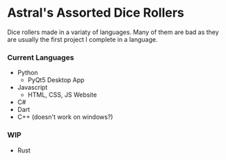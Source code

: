 # Astral's Assorted Dice Rollers

Dice rollers made in a variaty of languages. Many of them are bad as they are usually the first project I complete in a language.

### Current Languages
- Python
   + PyQt5 Desktop App
- Javascript
   + HTML, CSS, JS Website
- C#
- Dart
- C++ (doesn't work on windows?)
### WIP
- Rust
